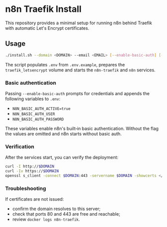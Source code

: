 # n8n Traefik Install

This repository provides a minimal setup for running n8n behind Traefik with automatic Let's Encrypt certificates.

## Usage

```bash
./install.sh --domain <DOMAIN> --email <EMAIL> [--enable-basic-auth] [--reset-acme]
```

The script populates `.env` from `.env.example`, prepares the `traefik_letsencrypt` volume and starts the `n8n-traefik` and `n8n` services.

### Basic authentication

Passing `--enable-basic-auth` prompts for credentials and appends the following variables to `.env`:

- `N8N_BASIC_AUTH_ACTIVE=true`
- `N8N_BASIC_AUTH_USER`
- `N8N_BASIC_AUTH_PASSWORD`

These variables enable n8n's built‑in basic authentication. Without the flag the values are omitted and n8n starts without basic auth.

### Verification

After the services start, you can verify the deployment:

```bash
curl -I http://$DOMAIN
curl -Iv https://$DOMAIN
openssl s_client -connect $DOMAIN:443 -servername $DOMAIN -showcerts </dev/null 2>/dev/null | openssl x509 -noout -issuer -subject -dates
```

### Troubleshooting

If certificates are not issued:

- confirm the domain resolves to this server;
- check that ports 80 and 443 are free and reachable;
- review `docker logs n8n-traefik`.

